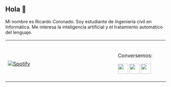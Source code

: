 ## Hola 👋

Mi nombre es Ricardo Coronado. Soy estudiante de Ingeniería civil en Informática. Me interesa la inteligencia artificial y el tratamiento automático del lenguaje.
<table width="100%"> 
  <tr>
  <td width="50%">
    
  &nbsp; <br> [![Spotify](https://novatorem-xi-eight.vercel.app/api/spotify)](https://open.spotify.com/user/12131343117)
    
  </td>
   
  <td width="18%">  
 
<br>
<p align="left">Conversemos:
  
[<img height="32" width="32" src="https://cdn.worldvectorlogo.com/logos/linkedin-icon-2.svg" />](https://www.linkedin.com/in/ricardo-coronado-mera-9a1145220/)
[<img height="32" width="32" src="https://educationatw.com/wp-content/uploads/2019/08/Twitter-Logo.png" />](https://twitter.com/naturalfreqs)
[<img height="32" width="32" src="http://assets.stickpng.com/images/580b57fcd9996e24bc43c521.png" />](https://www.instagram.com/rickiwasho/)
  
</p>


  </td>
</table>

<!--
**rickiwasho/rickiwasho** is a ✨ _special_ ✨ repository because its `README.md` (this file) appears on your GitHub profile.

Here are some ideas to get you started:

- 🔭 I’m currently working on ...
- 🌱 I’m currently learning ...
- 👯 I’m looking to collaborate on ...
- 🤔 I’m looking for help with ...
- 💬 Ask me about ...
- 📫 How to reach me: ...
- 😄 Pronouns: ...
- ⚡ Fun fact: ...
-->
